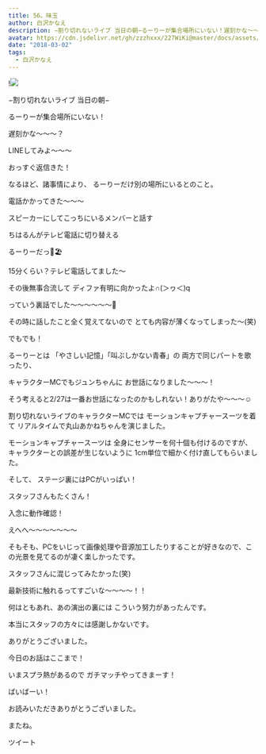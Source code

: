 ```yaml
---
title: 56。味玉
author: 白沢かなえ
description: −割り切れないライブ 当日の朝−るーりーが集合場所にいない！遅刻かな〜〜〜？LINEしてみよ〜〜〜おっすぐ返信きた！...
avatar: https://cdn.jsdelivr.net/gh/zzzhxxx/227WiKi@master/docs/assets/photo/avatar/kanae.jpg
date: "2018-03-02"
tags:
  - 白沢かなえ
---
```


!![](https://cdn.jsdelivr.net/gh/zzzhxxx/227WiKi-image@master/blog-image/kanae-2018-03-02_1.jpg)









−割り切れないライブ 当日の朝−








るーりーが集合場所にいない！







遅刻かな〜〜〜？


LINEしてみよ〜〜〜











おっすぐ返信きた！







なるほど、諸事情により、
るーりーだけ別の場所にいるとのこと。







電話かかってきた〜〜〜








スピーカーにしてこっちにいるメンバーと話す


ちはるんがテレビ電話に切り替える









るーりーだっ🐶🏖









15分くらい？テレビ電話してました〜









その後無事合流して
ディファ有明に向かったよ∩(＞ヮ＜)q









っていう裏話でした〜〜〜〜〜〜🌸




その時に話したこと全く覚えてないので
とても内容が薄くなってしまった〜(笑)








でもでも！



るーりーとは
「やさしい記憶」「叫ぶしかない青春」の
両方で同じパートを歌ったり、


キャラクターMCでもジュンちゃんに
お世話になりました〜〜〜！



そう考えると2/27は一番お世話になったのかもしれない！ありがたや〜〜〜☺️















割り切れないライブのキャラクターMCでは
モーションキャプチャースーツを着て
リアルタイムで丸山あかねちゃんを演じました。



モーションキャプチャースーツは
全身にセンサーを何十個も付けるのですが、
キャラクターとの誤差が生じないように
1cm単位で細かく付け直してもらいました。



そして、
ステージ裏にはPCがいっぱい！



スタッフさんもたくさん！



入念に動作確認！




えへへ〜〜〜〜〜〜〜



そもそも、PCをいじって画像処理や音源加工したりすることが好きなので、この光景を見てるのが凄く楽しかったです。



スタッフさんに混じってみたかった(笑)




最新技術に触れるってすごいな〜〜〜〜！！




何はともあれ、あの演出の裏には
こういう努力があったんです。



本当にスタッフの方々には感謝しかないです。



ありがとうございました。
















今日のお話はここまで！










いまスプラ熱があるので
ガチマッチやってきまーす！



ばいばーい！











お読みいただきありがとうございました。



またね。


ツイート



